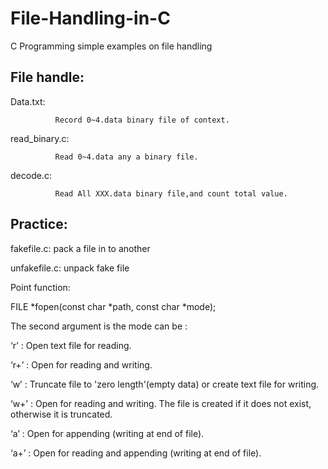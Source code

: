 # File-Handling-in-C
C Programming simple examples on file handling

File handle:
----------------------------------------------------------------

Data.txt:

              Record 0~4.data binary file of context.

read_binary.c:

              Read 0~4.data any a binary file.

decode.c:

              Read All XXX.data binary file,and count total value.
              
Practice:
------------------------------------------------------------------
fakefile.c:
            pack a file in to another

unfakefile.c:
            unpack fake file

Point function:

FILE *fopen(const char *path, const char *mode);

The second argument is the mode can be :

‘r’  : Open text file for reading.

‘r+’ : Open for reading and writing. 

‘w’  : Truncate file to 'zero length'(empty data) or create text file for writing.

‘w+’ : Open for reading and writing. The file is created if it does not exist, otherwise it is truncated.

‘a’  : Open for appending (writing at end of file). 

‘a+’ : Open for reading and appending (writing at end of file).
